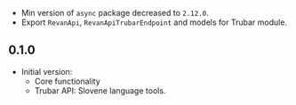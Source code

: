 
- Min version of `async` package decreased to `2.12.0`.
- Export `RevanApi`, `RevanApiTrubarEndpoint` and models for Trubar module.

## 0.1.0

- Initial version:
  - Core functionality
  - Trubar API: Slovene language tools.
